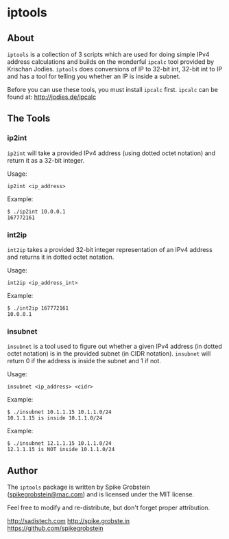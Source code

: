 # iptools

## About

`iptools` is a collection of 3 scripts which are used for doing simple IPv4 address calculations and builds on the wonderful `ipcalc` tool provided by Krischan Jodies. `iptools` does conversions of IP to 32-bit int, 32-bit int to IP and has a tool for telling you whether an IP is inside a subnet.

Before you can use these tools, you must install `ipcalc` first. `ipcalc` can be found at: http://jodies.de/ipcalc

## The Tools

### ip2int

`ip2int` will take a provided IPv4 address (using dotted octet notation) and return it as a 32-bit integer.

Usage:

    ip2int <ip_address>
    
Example:

    $ ./ip2int 10.0.0.1
    167772161

### int2ip

`int2ip` takes a provided 32-bit integer representation of an IPv4 address and returns it in dotted octet notation.

Usage:

    int2ip <ip_address_int>
    
Example:

    $ ./int2ip 167772161
    10.0.0.1
    
### insubnet

`insubnet` is a tool used to figure out whether a given IPv4 address (in dotted octet notation) is in the provided subnet (in CIDR notation). `insubnet` will return 0 if the address is inside the subnet and 1 if not.

Usage:

    insubnet <ip_address> <cidr>
    
Example:

    $ ./insubnet 10.1.1.15 10.1.1.0/24
    10.1.1.15 is inside 10.1.1.0/24
    
Example:

    $ ./insubnet 12.1.1.15 10.1.1.0/24
    12.1.1.15 is NOT inside 10.1.1.0/24
    
## Author

The `iptools` package is written by Spike Grobstein (spikegrobstein@mac.com) and is licensed under the MIT license.

Feel free to modify and re-distribute, but don't forget proper attribution.

http://sadistech.com
http://spike.grobste.in
https://github.com/spikegrobstein